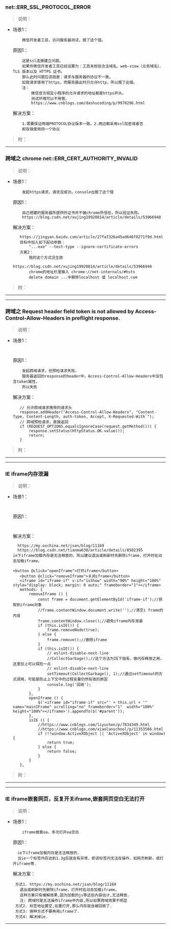 ### net::ERR_SSL_PROTOCOL_ERROR
>说明：
 * 场景1： 
    ```
        微信开发者工具，访问服务器测试，报了这个错。
    ```
    原因1：    
    ```
        这是ssl连接建立问题。
        如果你微信开发者工具已经设置为：工具未校验合法域名、web-view（业务域名）、TLS 版本以及 HTTPS 证书。
        那么此时问题应该就是：请求与服务器的协议不一致。
        如我请求使用了https，而服务器此时只允许http，所以报了此错。
        注：
            微信官方规定小程序的允许请求的地址都是https开头。
            测试环境可以不用管。
            https://www.cnblogs.com/dashucoding/p/9970296.html
    ```
    解决方案：
     ```
         1.需要保证两端PROTOCOL协议版本一致。2.两边都采用ssl加密或者否
         即双端使用同一个协议
     ```
>附： 
- - -
### 跨域之 chrome net::ERR_CERT_AUTHORITY_INVALID
>说明：
 * 场景1： 
    ```
        发起https请求，请求没成功，console台报了这个错
    ```
    原因1：    
    ```
        自己搭建的服务器所提供的证书并不被chrome所信任，所以验证失败。
        https://blog.csdn.net/xujing19920814/article/details/53966948
    ```
    解决方案：
     ```
		https://jingyan.baidu.com/article/27fa7326a45ad646f8271f9d.html
		目标中加入如下起动参数：
			"...exe" --test-type --ignore-certificate-errors
        方案2：
			我的这个方式没生效
			https://blog.csdn.net/xujing19920814/article/details/53966948
			chrome的地址栏里输入 chrome://net-internals/#hsts 
			delete domain ...中删除localhost 或 localhost.com

     ```
>附： 
- - -
- - -
### 跨域之 Request header field token is not allowed by Access-Control-Allow-Headers in preflight response.
>说明：
 * 场景1： 
    ```
        
    ```
    原因1：    
    ```
        发起跨域请求，但预检请求失败。
        服务器返回的response的header中，Access-Control-Allow-Headers中没包含token属性，
        所以失败
    ```
    解决方案：
     ```
        // 允许跨域请求携带的请求头
        response.addHeader("Access-Control-Allow-Headers", "Content-Type, Content-Length, auth-token, Accept, X-Requested-With`");
        // 跨域预检请求，直接返回
        if (REQUEST_OPTIONS.equalsIgnoreCase(request.getMethod())) {
            response.setStatus(HttpStatus.OK.value());
            return;
        }            

     ```
>附： 

- - -
- - -
### IE iframe内存泄漏
>说明：
 * 场景1： 
    ```
        
    ```
    原因1：    
    ```
      
    ```
    解决方案：
     ```
       https://my.oschina.net/jsan/blog/11169
       https://blog.csdn.net/tianma630/article/details/8502395
    ie下iframe加载内存是无法释放的，所以建议退出或刷新时先删除iframe，打开时在动态加载iframe。
     ```
     ```
     <button @click="openIframe">打开iframe</button>
        <button @click="removeIframe">关闭iframe</button>
        <iframe id="iframe-if" v-if="isShow" width="90%" height="100%" style="display: block; margin: 0 auto;" frameborder="1"></iframe>
        methods: {
            removeIframe () {
                const frame = document.getElementById('iframe-if');//获取到iframe对象
                //frame.contentWindow.document.write('');//清空i frame的内容
                frame.contentWindow.close();//避免iframe内存泄漏
                if (this.isIE()) {
                    frame.removeNode(true);
                } else {
                    frame.remove();//删除iframe
                }
                if (this.isIE()) {
                    // eslint-disable-next-line
                    //CollectGarbage();//这个方法为IE下独有，做内存释放之用，这里加上可以保险一点
                    // eslint-disable-next-line
                    setTimeout(CollectGarbage(), 1);//通过setTimeout的方式调用，可能是防止上下文中的过程变量仍然有效的原因
                    console.log('回收');
                }
            },
            openIframe () {
                $('<iframe id="iframe-if" src="' + this.url + '" name="mainIFrame" scrolling="no" frameborder="1"  width="100%" height="100%"></iframe>').appendTo($('#parent'));
            },
            isIE () {
                //https://www.cnblogs.com/liyuchen/p/7834349.html
                //https://www.cnblogs.com/xiaolanschool/p/11353566.html
                if (!!window.ActiveXObject || 'ActiveXObject' in window) {
                    return true;
                } else {
                    return false;
                }
            }
        },
     ```
>附： 

- - -
- - -
### IE iframe嵌套网页，反复开关iframe,嵌套网页空白无法打开
>说明：
 * 场景1： 
    ```
        iframe嵌套oa，多次打开oa空白
    ```
    原因1：    
    ```
      ie下iframe加载内存是无法释放的.
      当ie一个标签内存达到1.3g后就会有异常，即该标签内无法在操作，如网页刷新，或打开iframe等.
    ```
    解决方案：
     ```
      方式1. https://my.oschina.net/jsan/blog/11169
        退出或刷新时先删除iframe，打开时在动态加载iframe。
        这种方案只有缓解效果,因为加载的js等这些内容估计,无法释放.
        注: 跨域时是无法操作iframe中内容,所以如果跨域效果不明显
      方式2. 标签地址置空,在重打开,那么内存就会被回收了.
      方式3: 换种方式不要再用iframe了.
      方式4: 解决掉ie.
     ```
- - -
